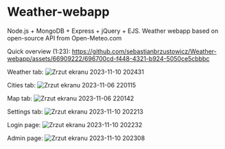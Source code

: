 # Weather-webapp

Node.js + MongoDB + Express + jQuery + EJS. Weather webapp based on open-source API from Open-Meteo.com

Quick overview (1:23):
https://github.com/sebastianbrzustowicz/Weather-webapp/assets/66909222/696700cd-f448-4321-b924-5050ce5cbbbc

Weather tab:
![Zrzut ekranu 2023-11-10 202431](https://github.com/sebastianbrzustowicz/Weather-webapp/assets/66909222/9de973ff-0e8f-43e8-81cd-fbcc10b94c41)

Cities tab:
![Zrzut ekranu 2023-11-06 220115](https://github.com/sebastianbrzustowicz/Weather-webapp/assets/66909222/ecb768f0-8972-49a8-93b5-51c764b41d6f)

Map tab:
![Zrzut ekranu 2023-11-06 220142](https://github.com/sebastianbrzustowicz/Weather-webapp/assets/66909222/b027a65c-dd90-462d-8c62-fe1d7330bf9f)

Settings tab:
![Zrzut ekranu 2023-11-10 202213](https://github.com/sebastianbrzustowicz/Weather-webapp/assets/66909222/2225aa8e-a627-46b0-9a92-330c85a79945)

Login page:
![Zrzut ekranu 2023-11-10 202232](https://github.com/sebastianbrzustowicz/Weather-webapp/assets/66909222/ec765794-d770-4343-9a1f-d5c7b6963f86)

Admin page:
![Zrzut ekranu 2023-11-10 202308](https://github.com/sebastianbrzustowicz/Weather-webapp/assets/66909222/1ef37689-3934-468d-a1e6-cea47e60e6a1)
